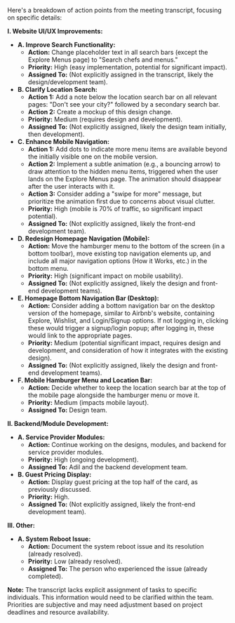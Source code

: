 Here's a breakdown of action points from the meeting transcript, focusing on specific details:

**I. Website UI/UX Improvements:**

* **A. Improve Search Functionality:**
    * **Action:** Change placeholder text in all search bars (except the Explore Menus page) to "Search chefs and menus."
    * **Priority:** High (easy implementation, potential for significant impact).
    * **Assigned To:**  (Not explicitly assigned in the transcript, likely the design/development team).
* **B. Clarify Location Search:**
    * **Action 1:** Add a note below the location search bar on all relevant pages: "Don't see your city?" followed by a secondary search bar.
    * **Action 2:** Create a mockup of this design change.
    * **Priority:** Medium (requires design and development).
    * **Assigned To:** (Not explicitly assigned, likely the design team initially, then development).
* **C. Enhance Mobile Navigation:**
    * **Action 1:** Add dots to indicate more menu items are available beyond the initially visible one on the mobile version.
    * **Action 2:** Implement a subtle animation (e.g., a bouncing arrow) to draw attention to the hidden menu items, triggered when the user lands on the Explore Menus page. The animation should disappear after the user interacts with it.
    * **Action 3:**  Consider adding a "swipe for more" message, but prioritize the animation first due to concerns about visual clutter.
    * **Priority:** High (mobile is 70% of traffic, so significant impact potential).
    * **Assigned To:** (Not explicitly assigned, likely the front-end development team).
* **D. Redesign Homepage Navigation (Mobile):**
    * **Action:** Move the hamburger menu to the bottom of the screen (in a bottom toolbar), move existing top navigation elements up, and include all major navigation options (How it Works, etc.) in the bottom menu.
    * **Priority:** High (significant impact on mobile usability).
    * **Assigned To:** (Not explicitly assigned, likely the design and front-end development teams).
* **E.  Homepage Bottom Navigation Bar (Desktop):**
    * **Action:** Consider adding a bottom navigation bar on the desktop version of the homepage, similar to Airbnb's website, containing Explore, Wishlist, and Login/Signup options.  If not logging in, clicking these would trigger a signup/login popup; after logging in, these would link to the appropriate pages.
    * **Priority:** Medium (potential significant impact, requires design and development, and consideration of how it integrates with the existing design).
    * **Assigned To:** (Not explicitly assigned, likely the design and front-end development teams).
* **F.  Mobile Hamburger Menu and Location Bar:**
    * **Action:** Decide whether to keep the location search bar at the top of the mobile page alongside the hamburger menu or move it.
    * **Priority:** Medium (impacts mobile layout).
    * **Assigned To:** Design team.


**II.  Backend/Module Development:**

* **A. Service Provider Modules:**
    * **Action:** Continue working on the designs, modules, and backend for service provider modules.
    * **Priority:** High (ongoing development).
    * **Assigned To:** Adil and the backend development team.
* **B. Guest Pricing Display:**
    * **Action:** Display guest pricing at the top half of the card, as previously discussed.
    * **Priority:** High.
    * **Assigned To:** (Not explicitly assigned, likely the front-end development team).


**III.  Other:**

* **A. System Reboot Issue:**
    * **Action:**  Document the system reboot issue and its resolution (already resolved).
    * **Priority:** Low (already resolved).
    * **Assigned To:** The person who experienced the issue (already completed).


**Note:**  The transcript lacks explicit assignment of tasks to specific individuals. This information would need to be clarified within the team.  Priorities are subjective and may need adjustment based on project deadlines and resource availability.